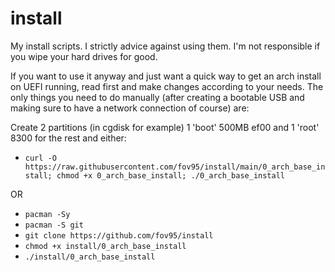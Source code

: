 # install
My install scripts. I strictly advice against using them. I'm not responsible if you wipe your hard drives for good.

If you want to use it anyway and just want a quick way to get an arch install on UEFI running, read first and make changes according to your needs.
The only things you need to do manually (after creating a bootable USB and making sure to have a network connection of course) are:

Create 2 partitions (in cgdisk for example) 1 'boot' 500MB ef00 and 1 'root' 8300 for the rest and either:
- `curl -O https://raw.githubusercontent.com/fov95/install/main/0_arch_base_install; chmod +x 0_arch_base_install; ./0_arch_base_install `

OR

- `pacman -Sy`
- `pacman -S git`
- `git clone https://github.com/fov95/install`
- `chmod +x install/0_arch_base_install`
- `./install/0_arch_base_install`
